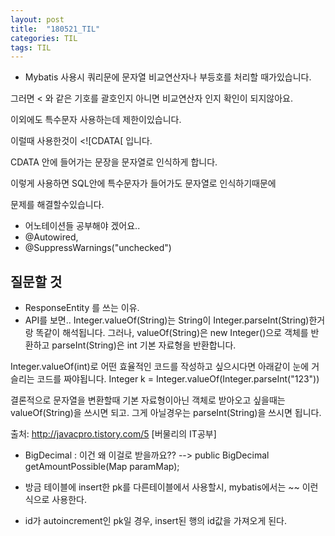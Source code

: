 ```yaml
---
layout: post
title:  "180521_TIL"
categories: TIL
tags: TIL
---
```


- Mybatis 사용시 쿼리문에 문자열 비교연산자나 부등호를 처리할 때가있습니다.

그러면 < 와 같은 기호를 괄호인지 아니면 비교연산자 인지 확인이 되지않아요.

이외에도 특수문자 사용하는데 제한이있습니다.

이럴때 사용한것이 <![CDATA[  입니다.

CDATA 안에 들어가는 문장을 문자열로 인식하게 합니다.

이렇게 사용하면 SQL안에 특수문자가 들어가도 문자열로 인식하기때문에

문제를 해결할수있습니다. 

- 어노테이션들 공부해야 겠어요..
- @Autowired, 
- @SuppressWarnings("unchecked")


## 질문할 것
- ResponseEntity 를 쓰는 이유.
- API를 보면.. Integer.valueOf(String)는 String이 Integer.parseInt(String)한거랑 똑같이 해석됩니다. 그러나, valueOf(String)은 new Integer()으로 객체를 반환하고 parseInt(String)은 int 기본 자료형을 반환합니다.

Integer.valueOf(int)로 어떤 효율적인 코드를 작성하고 싶으시다면 아래같이 눈에 거슬리는 코드를 짜야됩니다. Integer k = Integer.valueOf(Integer.parseInt("123"))

결론적으로 문자열을 변환할때 기본 자료형이아닌 객체로 받아오고 싶을때는 valueOf(String)을 쓰시면 되고. 그게 아닐경우는 parseInt(String)을 쓰시면 됩니다.

출처: http://javacpro.tistory.com/5 [버물리의 IT공부]
- BigDecimal : 이건 왜 이걸로 받을까요?? --> public BigDecimal getAmountPossible(Map<?, ?> paramMap);

- 방금 테이블에 insert한 pk를 다른테이블에서 사용할시, mybatis에서는 ~<insert id="insertAddress"  parameterType="java.util.HashMap" useGeneratedKeys="true" keyProperty="id" >~ 이런식으로 사용한다.
- id가 autoincrement인 pk일 경우, insert된 행의 id값을 가져오게 된다.